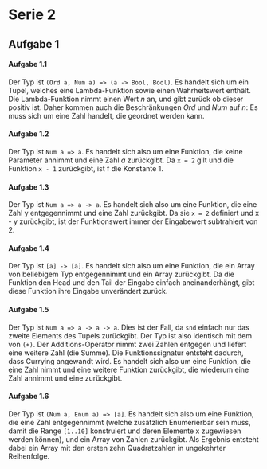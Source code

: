 Serie 2
=======

## Aufgabe 1

#### Aufgabe 1.1

Der Typ ist `(Ord a, Num a) => (a -> Bool, Bool)`. Es handelt sich um ein Tupel, welches eine Lambda-Funktion sowie einen Wahrheitswert enthält. Die Lambda-Funktion nimmt einen Wert *n* an, und gibt zurück ob dieser positiv ist. Daher kommen auch die Beschränkungen *Ord* und *Num* auf *n*: Es muss sich um eine Zahl handelt, die geordnet werden kann.

#### Aufgabe 1.2

Der Typ ist `Num a => a`. Es handelt sich also um eine Funktion, die keine Parameter annimmt und eine Zahl *a* zurückgibt. Da `x = 2` gilt und die Funktion `x - 1` zurückgibt, ist f die Konstante 1.

#### Aufgabe 1.3

Der Typ ist `Num a => a -> a`. Es handelt sich also um eine Funktion, die eine Zahl y entgegennimmt und eine Zahl zurückgibt. Da sie `x = 2` definiert und x - y zurückgibt, ist der Funktionswert immer der Eingabewert subtrahiert von 2.

#### Aufgabe 1.4

Der Typ ist `[a] -> [a]`. Es handelt sich also um eine Funktion, die ein Array von beliebigem Typ entgegennimmt und ein Array zurückgibt. Da die Funktion den Head und den Tail der Eingabe einfach aneinanderhängt, gibt diese Funktion ihre Eingabe unverändert zurück.

#### Aufgabe 1.5

Der Typ ist `Num a => a -> a -> a`. Dies ist der Fall, da `snd` einfach nur das zweite Elements des Tupels zurückgibt. Der Typ ist also identisch mit dem von `(+)`. Der Additions-Operator nimmt zwei Zahlen entgegen und liefert eine weitere Zahl (die Summe). Die Funktionssignatur entsteht dadurch, dass Currying angewandt wird. Es handelt sich also um eine Funktion, die eine Zahl nimmt und eine weitere Funktion zurückgibt, die wiederum eine Zahl annimmt und eine zurückgibt.

#### Aufgabe 1.6

Der Typ ist `(Num a, Enum a) => [a]`. Es handelt sich also um eine Funktion, die eine Zahl entgegennimmt (welche zusätzlich Enumerierbar sein muss, damit die Range `[1..10]` konstruiert und deren Elemente x zugewiesen werden können), und ein Array von Zahlen zurückgibt. Als Ergebnis entsteht dabei ein Array mit den ersten zehn Quadratzahlen in ungekehrter Reihenfolge.
